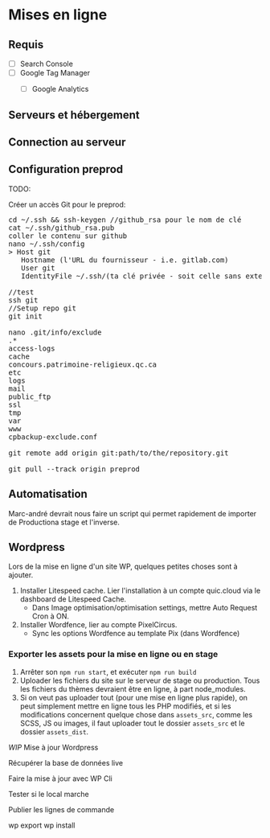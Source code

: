 # Mises en ligne

## Requis

- [ ] Search Console
- [ ] Google Tag Manager
   - [ ] Google Analytics


## Serveurs et hébergement

## Connection au serveur

## Configuration preprod

TODO:

Créer un accès Git pour le preprod: 
<pre>
cd ~/.ssh && ssh-keygen //github_rsa pour le nom de clé 
cat ~/.ssh/github_rsa.pub
coller le contenu sur github
nano ~/.ssh/config
> Host git
   Hostname (l'URL du fournisseur - i.e. gitlab.com)
   User git
   IdentityFile ~/.ssh/(ta clé privée - soit celle sans extension)

//test 
ssh git
//Setup repo git
git init

nano .git/info/exclude
.*
access-logs
cache
concours.patrimoine-religieux.qc.ca
etc
logs
mail
public_ftp
ssl
tmp
var
www
cpbackup-exclude.conf

git remote add origin git:path/to/the/repository.git

git pull --track origin preprod
</pre>

## Automatisation

Marc-andré devrait nous faire un script qui permet rapidement de importer de Productiona stage et l'inverse.

## Wordpress

Lors de la mise en ligne d'un site WP, quelques petites choses sont à ajouter.

1. Installer Litespeed cache. Lier l'installation à un compte quic.cloud via le dashboard de Litespeed Cache.
    - Dans Image optimisation/optimisation settings, mettre Auto Request Cron à ON.
2. Installer Wordfence, lier au compte PixelCircus.
    - Sync les options Wordfence au template Pix (dans Wordfence)

### Exporter les assets pour la mise en ligne ou en stage ###

1. Arrêter son `npm run start`, et exécuter `npm run build`
2. Uploader les fichiers du site sur le serveur de stage ou production. Tous les fichiers du thèmes devraient être en ligne, à part node_modules.
3. Si on veut pas uploader tout (pour une mise en ligne plus rapide), on peut simplement mettre en ligne tous les PHP modifiés, et si les modifications concernent quelque chose dans `assets_src`, comme les SCSS, JS ou images, il faut uploader tout le dossier `assets_src` et le dossier `assets_dist`.

_WIP_
Mise à jour Wordpress

Récupérer la base de données live

Faire la mise à jour avec WP Cli

Tester si le local marche

Publier les lignes de commande

wp export
wp install

